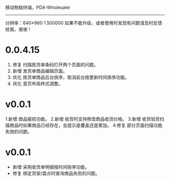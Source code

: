 移动物联终端，PDA-Wholesaler
***
分辨率：640*960 1.500000
如果不能升级，或者使用时发现有问题请及时反馈给我，谢谢！

# 0.0.4.15
1. 修复 扫描拣货单条码打开两个页面的问题。
2. 新增 发货单商品编辑页面。
3. 优化 拣货单商品后台排序，取消前台按更新时间排序功能。
4. 优化 首页布局样式调整。

# v0.0.1
1.新增 商品报损功能。
2.新增 收货时支持修改商品收货价格。
3.新增 收货验货扫描商品时如果商品已经存在，会提示是覆盖还是累加。
4.修复 部分页面扫描功能失效的问题。

# v0.0.1
* 新增 采购收货单明细按时间排序功能。
* 修复 绑定货架/盘点时查询商品失败的问题。
